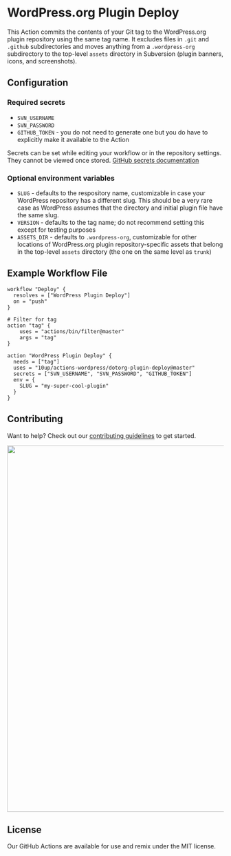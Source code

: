 # WordPress.org Plugin Deploy

This Action commits the contents of your Git tag to the WordPress.org plugin repository using the same tag name. It excludes files in `.git` and `.github` subdirectories and moves anything from a `.wordpress-org` subdirectory to the top-level `assets` directory in Subversion (plugin banners, icons, and screenshots).

## Configuration

### Required secrets
* `SVN_USERNAME`
* `SVN_PASSWORD`
* `GITHUB_TOKEN` - you do not need to generate one but you do have to explicitly make it available to the Action

Secrets can be set while editing your workflow or in the repository settings. They cannot be viewed once stored. [GitHub secrets documentation](https://developer.github.com/actions/creating-workflows/storing-secrets/)

### Optional environment variables
* `SLUG` - defaults to the respository name, customizable in case your WordPress repository has a different slug. This should be a very rare case as WordPress assumes that the directory and initial plugin file have the same slug.
* `VERSION` - defaults to the tag name; do not recommend setting this except for testing purposes
* `ASSETS_DIR` - defaults to `.wordpress-org`, customizable for other locations of WordPress.org plugin repository-specific assets that belong in the top-level `assets` directory (the one on the same level as `trunk`)

## Example Workflow File
```
workflow "Deploy" {
  resolves = ["WordPress Plugin Deploy"]
  on = "push"
}

# Filter for tag
action "tag" {
    uses = "actions/bin/filter@master"
    args = "tag"
}

action "WordPress Plugin Deploy" {
  needs = ["tag"]
  uses = "10up/actions-wordpress/dotorg-plugin-deploy@master"
  secrets = ["SVN_USERNAME", "SVN_PASSWORD", "GITHUB_TOKEN"]
  env = {
    SLUG = "my-super-cool-plugin"
  }
}
```

## Contributing
Want to help? Check out our [contributing guidelines](../CONTRIBUTING.md) to get started.

<p align="center">
<a href="http://10up.com/contact/"><img src="https://10updotcom-wpengine.s3.amazonaws.com/uploads/2016/10/10up-Github-Banner.png" width="850"></a>
</p>

## License

Our GitHub Actions are available for use and remix under the MIT license.


